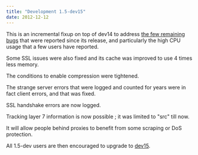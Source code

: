 ```yaml
---
title: "Development 1.5-dev15"
date: 2012-12-12
---
```

This is an incremental fixup on top of dev14 to address [the few remaining bugs](/download/1.5/src/CHANGELOG) that were reported since its release, and particularly the high CPU usage that a few users have reported.

Some SSL issues were also fixed and its cache was improved to use 4 times less memory.

The conditions to enable compression were tightened.

The strange server errors that were logged and counted for years were in fact client errors, and that was fixed.

SSL handshake errors are now logged.

Tracking layer 7 information is now possible ; it was limited to "src" till now.

It will allow people behind proxies to benefit from some scraping or DoS protection.

All 1.5-dev users are then encouraged to upgrade to [dev15](/download/1.5/src/).
